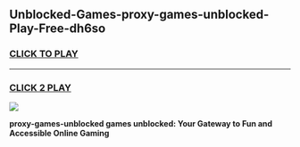 
## Unblocked-Games-proxy-games-unblocked-Play-Free-dh6so
<h3>
<a href="https://premium76.site?title=proxy-games-unblocked&ref=17A">CLICK TO PLAY</a></h3>
<hr>

<h3>
<a href="https://premium76.site?title=proxy-games-unblocked&ref=17A">CLICK 2 PLAY</a>
  
</h3>

<a href="https://premium76.site?title=proxy-games-unblocked&ref=17A"><img src="https://clearcache.store/games.png"></a>


**proxy-games-unblocked games unblocked: Your Gateway to Fun and Accessible Online Gaming**
